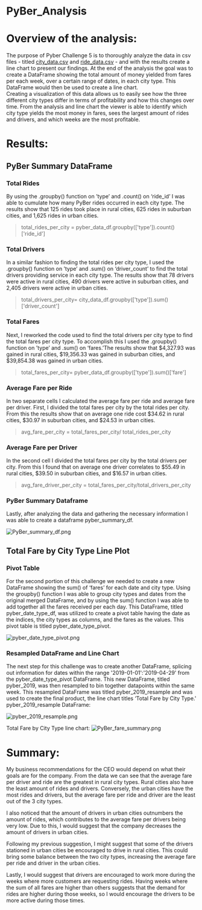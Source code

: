# PyBer_Analysis
# Overview of the analysis:
The purpose of Pyber Challenge 5 is to thoroughly analyze the data in csv files - titled [city_data.csv](Resources/city_data.csv) and [ride_data.csv](Resources/ride_data.csv) - and with the results create a line chart to present our findings. At the end of the analysis the goal was to create a DataFrame showing the total amount of money yielded from fares per each week, over a certain range of dates, in each city type. This DataFrame would then be used to create a line chart.  
Creating a visualization of this data allows us to easily see how the three different city types differ in terms of profitability and how this changes over time. From the analysis and line chart the viewer is able to identify which city type yields the most money in fares, sees the largest amount of rides and drivers, and which weeks are the most profitable. 


# Results:

## PyBer Summary DataFrame 

### Total Rides
By using the .groupby() function on ’type’ and .count() on ‘ride_id’ I was able to cumulate how many PyBer rides occurred in each city type. The results show that 125 rides took place in rural cities, 625 rides in suburban cities, and 1,625 rides in urban cities.

  > total_rides_per_city = pyber_data_df.groupby(['type']).count()['ride_id']
   
### Total Drivers
In a similar fashion to finding the total rides per city type, I used the .groupby() function on ’type’ and .sum() on ‘driver_count’ to find the total drivers providing service in each city type. The results show that 78 drivers were active in rural cities, 490 drivers were active in suburban cities, and 2,405 drivers were active in urban cities.

  > total_drivers_per_city= city_data_df.groupby(['type']).sum()['driver_count']

### Total Fares 
Next, I reworked the code used to find the total drivers per city type to find the total fares per city type. To accomplish this I used the .groupby() function on ’type’ and .sum() on ‘fares.’The results show that $4,327.93 was gained in rural cities, $19,356.33 was gained in suburban cities, and $39,854.38 was gained in urban cities.

  > total_fares_per_city= pyber_data_df.groupby(['type']).sum()['fare']

### Average Fare per Ride 
In two separate cells I calculated the average fare per ride and average fare per driver. 
First, I divided the total fares per city by the total rides per city. From this the results show that on average one ride cost $34.62 in rural cities, $30.97 in suburban cities, and $24.53 in urban cities. 

  > avg_fare_per_city = total_fares_per_city/ total_rides_per_city

### Average Fare per Driver
In the second cell I divided the total fares per city by the total drivers per city. From this I found that on average one driver correlates to $55.49 in rural cities, $39.50 in suburban cities, and $16.57 in urban cities. 

  > avg_fare_driver_per_city = total_fares_per_city/total_drivers_per_city

### PyBer Summary Dataframe
Lastly, after analyzing the data and gathering the necessary information I was able to create a dataframe pyber_summary_df. 

![PyBer_summary_df.png](Analysis/PyBer_summary_df.png) 

## Total Fare by City Type Line Plot 

### Pivot Table
For the second portion of this challenge we needed to create a new DataFrame showing the sum() of ‘fares’ for each date and city type. Using the groupby() function I was able to group city types and dates from the original merged DataFrame, and by using the sum() function I was able to add together all the fares received per each day.
This DataFrame, titled pyber_date_type_df, was utilized to create a pivot table having the date as the indices, the city types as columns, and the fares as the values. This pivot table is titled pyber_date_type_pivot. 

![pyber_date_type_pivot.png](Analysis/pyber_date_type_pivot.png) 

### Resampled DataFrame and Line Chart
The next step for this challenge was to create another DataFrame, splicing out information for dates within the range '2019-01-01':'2019-04-29' from the pyber_date_type_pivot DataFrame. This new DataFrame, titled pyber_2019, was then resampled to bin together datapoints within the same week. This resampled DataFrame was titled pyber_2019_resample and was used to create the final product, the line chart titles ‘Total Fare by City Type.'
pyber_2019_resample DataFrame:

![pyber_2019_resample.png](Analysis/pyber_2019_resample.png) 

Total Fare by City Type line chart:
![PyBer_fare_summary.png](Analysis/PyBer_fare_summary.png) 

# Summary:
My business recommendations for the CEO would depend on what their goals are for the company. From the data we can see that the average fare per driver and ride are the greatest in rural city types. Rural cities also have the least amount of rides and drivers. Conversely, the urban cities have the most rides and drivers, but the average fare per ride and driver are the least out of the 3 city types.

I also noticed that the amount of drivers in urban cities outnumbers the amount of rides, which contributes to the average fare per drivers being very low. Due to this, I would suggest that the company decreases the amount of drivers in urban cities.

Following my previous suggestion, I might suggest that some of the drivers stationed in urban cities be encouraged to drive in rural cities. This could bring some balance between the two city types, increasing the average fare per ride and driver in the urban cities.

Lastly, I would suggest that drivers are encouraged to work more during the weeks where more customers are requesting rides. Having weeks where the sum of all fares are higher than others suggests that the demand for rides are higher during those weeks, so I would encourage the drivers to be more active during those times.  
